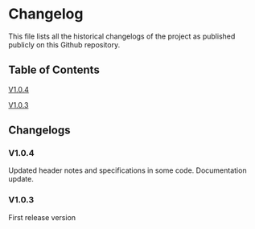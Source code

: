 # Changelog
This file lists all the historical changelogs of the project as published publicly on this Github repository.

## Table of Contents
[V1.0.4](#v104)

[V1.0.3](#v103)


## Changelogs
### V1.0.4
Updated header notes and specifications in some code.
Documentation update.

### V1.0.3
First release version